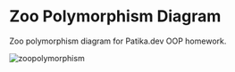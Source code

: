 # Zoo Polymorphism Diagram
Zoo polymorphism diagram for Patika.dev OOP homework.

![zoopolymorphism](https://user-images.githubusercontent.com/45394190/127864040-298f756a-62a5-476d-a628-34829b6a06f6.jpg)

